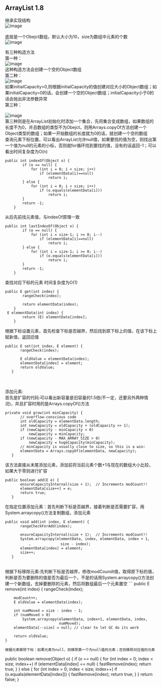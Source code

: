 ArrayList 1.8
---
继承实现结构<br>
![image](https://github.com/wangda7/77/blob/master/picture/1.png)<br>
<br>
底层是一个Obejct数组，默认大小为10，size为数组中元素的个数<br>
![image](https://github.com/wangda7/77/blob/master/picture/2.png)<br>

有三种构造方法<br>
第一种：<br>
![image](https://github.com/wangda7/77/blob/master/picture/3.png)<br>
这种构造方法会创建一个空的Object数组<br>
第二种：<br>
![image](https://github.com/wangda7/77/blob/master/picture/4.png)<br>
如果initialCapacity>0,则根据initialCapacity的值创建对应大小的Object数组；如果initialCapacity=0的话，会创建一个空的Object数组；initialCapacity小于0的话会抛出非法参数异常<br>
第三种：<br><br>
![image](https://github.com/wangda7/77/blob/master/picture/5.png)<br>
第三种则是在ArrayList初始化时添加一个集合，先将集合变成数组，如果数组的长度不为0，并且数组的类型不为Obejct，则用Arrays.copyOf方法创建一个Object类型的数组；如果一开始数组的长度就为0的话，就创建一个空的数组<br>
查询元素下标位置，可以看出ArrayList允许null值，如果要找的值为空，则找出第一个值为null的元素的小标，否则就for循环找到要找的值，没有的话返回-1；可以看出时间复杂度为O(n)
```
public int indexOf(Object o) {
        if (o == null) {
            for (int i = 0; i < size; i++)
                if (elementData[i]==null)
                    return i;
        } else {
            for (int i = 0; i < size; i++)
                if (o.equals(elementData[i]))
                    return i;
        }
        return -1;
    }
```
从后先前找元素值，与indexOf原理一致
```
public int lastIndexOf(Object o) {
        if (o == null) {
            for (int i = size-1; i >= 0; i--)
                if (elementData[i]==null)
                    return i;
        } else {
            for (int i = size-1; i >= 0; i--)
                if (o.equals(elementData[i]))
                    return i;
        }
        return -1;
    }
```
查找对应下标的元素  时间复杂度为O(1)
```
public E get(int index) {
        rangeCheck(index);

        return elementData(index);
    }
 E elementData(int index) {
        return (E) elementData[index];
    }
 ```
 根据下标设置元素，首先检查下标是否越界，然后找到原下标上的值，在该下标上赋新值，返回旧值
 ```
 public E set(int index, E element) {
        rangeCheck(index);

        E oldValue = elementData(index);
        elementData[index] = element;
        return oldValue;
    }
 ``` 
 <br><br>
 添加元素:<br>
 首先是扩容的代码:可以看出新容量是旧容量的1.5倍(不一定，还要另外两种情况)，并且扩容时用的是Arrays.copyOf()方法
 ```
 private void grow(int minCapacity) {
        // overflow-conscious code
        int oldCapacity = elementData.length;
        int newCapacity = oldCapacity + (oldCapacity >> 1);
        if (newCapacity - minCapacity < 0)
            newCapacity = minCapacity;
        if (newCapacity - MAX_ARRAY_SIZE > 0)
            newCapacity = hugeCapacity(minCapacity);
        // minCapacity is usually close to size, so this is a win:
        elementData = Arrays.copyOf(elementData, newCapacity);
    }
 ```
 该方法直接从末尾添加元素，添加前将当前元素个数+1与现在的数组大小比较，如果大于零则进行扩容
 ```
 public boolean add(E e) {
        ensureCapacityInternal(size + 1);  // Increments modCount!!
        elementData[size++] = e;
        return true;
    }
 ```
 在指定位置添加元素：首先判断下标是否越界，接着判断是否需要扩容，用System.arraycopy()方法复制数组，添加元素
 ```
 public void add(int index, E element) {
        rangeCheckForAdd(index);

        ensureCapacityInternal(size + 1);  // Increments modCount!!
        System.arraycopy(elementData, index, elementData, index + 1,
            ，             size - index);
        elementData[index] = element;
        size++;
    }
 ``` 
 <br>
 根据下标移除元素:先判断下标是否越界，修改modCoundt值，取得原下标的值，判断是否为要删除的值是否为最后一个，不是的话用System.arraycopy()方法创建一个新数组，去掉要删除的元素，然后将数组最后一个元素置空
 ```
  public E remove(int index) {
        rangeCheck(index);

        modCount++;
        E oldValue = elementData(index);

        int numMoved = size - index - 1;
        if (numMoved > 0)
            System.arraycopy(elementData, index+1, elementData, index,
                             numMoved);
        elementData[--size] = null; // clear to let GC do its work

        return oldValue;
    }
 ```   
 根据元素移除下标：如果元素为null，则移除第一个为null值的元素；否则移除对应值的元素
```
 public boolean remove(Object o) {
        if (o == null) {
            for (int index = 0; index < size; index++)
                if (elementData[index] == null) {
                    fastRemove(index);
                    return true;
                }
        } else {
            for (int index = 0; index < size; index++)
                if (o.equals(elementData[index])) {
                    fastRemove(index);
                    return true;
                }
        }
        return false;
    }
```
 


